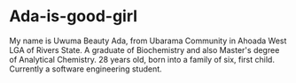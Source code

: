 # Ada-is-good-girl

My name is Uwuma Beauty Ada, from Ubarama Community in Ahoada West LGA of Rivers State. A graduate of Biochemistry and also Master's degree of Analytical Chemistry. 28 years old, born into a family of six, first child. Currently a software engineering student.
